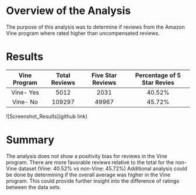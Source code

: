 # Overview of the Analysis
The purpose of this analysis was to determine if reviews from the Amazon Vine program where rated higher than uncompensated reviews.
# Results 
| Vine Program | Total Reviews | Five Star Reviews | Percentage of 5 Star Revies |
| :----: | :----: | :----: |:----: |
| Vine- Yes | 5012 | 2031| 40.52% |
| Vine- No | 109297 | 49967 | 45.72%|

![Screenshot_Results](github link)

# Summary
The analysis does not show a positivity bias for reviews in the Vine program. There are more favorable reviews relative to the total for the non-Vine dataset (Vine: 40.52% vs non-Vine: 45.72%)
Additional analysis could be done by determining if the overall average was higher in the Vine program. This could provide further insight into the difference of ratings between the data sets.
